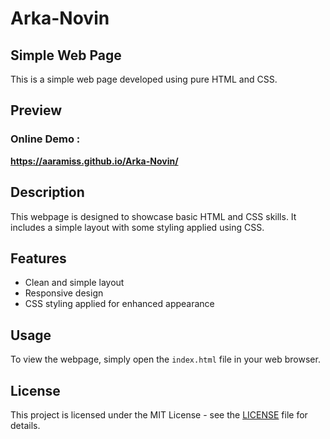 # Arka-Novin
## Simple Web Page

This is a simple web page developed using pure HTML and CSS.

## Preview
### Online Demo :
**https://aaramiss.github.io/Arka-Novin/**

## Description

This webpage is designed to showcase basic HTML and CSS skills. It includes a simple layout with some styling applied using CSS.

## Features

- Clean and simple layout
- Responsive design
- CSS styling applied for enhanced appearance

## Usage

To view the webpage, simply open the `index.html` file in your web browser.

## License

This project is licensed under the MIT License - see the [LICENSE](LICENSE) file for details.
